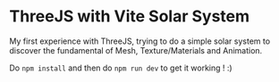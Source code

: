 # ThreeJS with Vite Solar System

My first experience with ThreeJS, trying to do a simple solar system to discover the fundamental of Mesh, Texture/Materials and Animation.

Do `npm install` and then do `npm run dev` to get it working ! :)